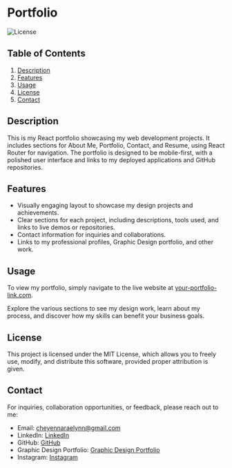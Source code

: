 # Portfolio

![License](https://img.shields.io/badge/license-MIT-brightgreen.svg)

## Table of Contents
1. [Description](#description)
2. [Features](#features)
3. [Usage](#usage)
4. [License](#license)
5. [Contact](#contact)

## Description
This is my React portfolio showcasing my web development projects. It includes sections for About Me, Portfolio, Contact, and Resume, using React Router for navigation. The portfolio is designed to be mobile-first, with a polished user interface and links to my deployed applications and GitHub repositories.

## Features
- Visually engaging layout to showcase my design projects and achievements.
- Clear sections for each project, including descriptions, tools used, and links to live demos or repositories.
- Contact information for inquiries and collaborations.
- Links to my professional profiles, Graphic Design portfolio, and other work.

## Usage
To view my portfolio, simply navigate to the live website at [your-portfolio-link.com](#).

Explore the various sections to see my design work, learn about my process, and discover how my skills can benefit your business goals.

## License
This project is licensed under the MIT License, which allows you to freely use, modify, and distribute this software, provided proper attribution is given.

## Contact
For inquiries, collaboration opportunities, or feedback, please reach out to me:
- Email: [cheyennaraelynn@gmail.com](mailto:cheyennaraelynn@gmail.com)
- LinkedIn: [LinkedIn](https://www.linkedin.com/in/cheyenna-raelynn)
- GitHub: [GitHub](https://github.com/RaeOfChey)
- Graphic Design Portfolio: [Graphic Design Portfolio](https://cheyennaraelynn.myportfolio.com/)
- Instagram: [Instagram](https://www.instagram.com/raeofchey/)


